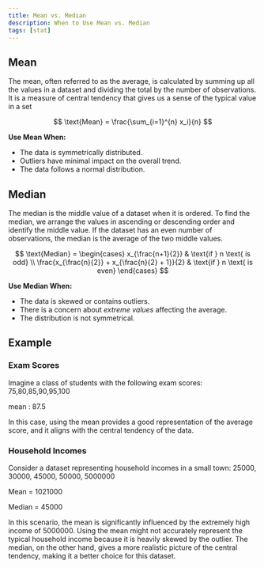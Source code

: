 ```yaml
---
title: Mean vs. Median
description: When to Use Mean vs. Median
tags: [stat] 
---
```


## Mean
The mean, often referred to as the average, is calculated by summing up all the values in a dataset and dividing the total by the number of observations. It is a measure of central tendency that gives us a sense of the typical value in a set

$$ \text{Mean} = \frac{\sum_{i=1}^{n} x_i}{n} $$

**Use Mean When:**

- The data is symmetrically distributed.
- Outliers have minimal impact on the overall trend.
- The data follows a normal distribution.

## Median
The median is the middle value of a dataset when it is ordered. To find the median, we arrange the values in ascending or descending order and identify the middle value. If the dataset has an even number of observations, the median is the average of the two middle values.

$$ \text{Median} = \begin{cases} 
      x_{\frac{n+1}{2}} & \text{if } n \text{ is odd} \\
      \frac{x_{\frac{n}{2}} + x_{\frac{n}{2} + 1}}{2} & \text{if } n \text{ is even} 
   \end{cases}
$$


**Use Median When:**

- The data is skewed or contains outliers.
- There is a concern about *extreme values* affecting the average.
- The distribution is not symmetrical.

## Example


### Exam Scores

Imagine a class of students with the following exam scores:
75,80,85,90,95,100

mean : 87.5

In this case, using the mean provides a good representation of the average score, and it aligns with the central tendency of the data.

### Household Incomes
Consider a dataset representing household incomes in a small town:
25000, 30000, 45000, 50000, 5000000

Mean = 1021000

Median = 45000

In this scenario, the mean is significantly influenced by the extremely high income of 5000000. Using the mean might not accurately represent the typical household income because it is heavily skewed by the outlier. The median, on the other hand, gives a more realistic picture of the central tendency, making it a better choice for this dataset.
